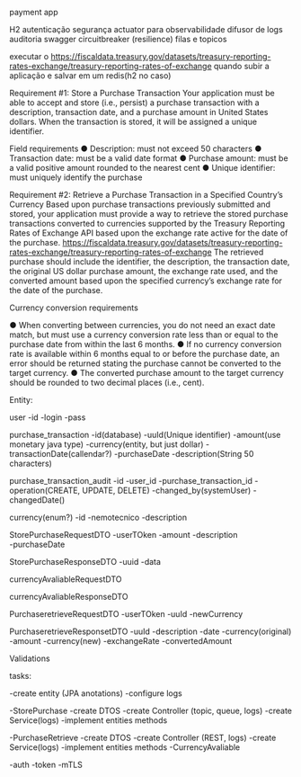 payment app



H2
autenticação segurança
actuator para observabilidade
difusor de logs
auditoria
swagger
circuitbreaker (resilience)
filas e topicos

executar o https://fiscaldata.treasury.gov/datasets/treasury-reporting-rates-exchange/treasury-reporting-rates-of-exchange quando subir a aplicação e salvar em um redis(h2 no caso)



Requirement #1: Store a Purchase Transaction
Your application must be able to accept and store (i.e., persist) a purchase transaction with a description, transaction date, and a purchase amount in United States dollars. When the transaction is stored, it will be assigned a unique identifier.

Field requirements
● Description: must not exceed 50 characters
● Transaction date: must be a valid date format
● Purchase amount: must be a valid positive amount rounded to the nearest cent
● Unique identifier: must uniquely identify the purchase

Requirement #2: Retrieve a Purchase Transaction in a Specified Country’s Currency
Based upon purchase transactions previously submitted and stored, your application must provide a way to retrieve the stored purchase transactions converted to currencies supported by the Treasury Reporting Rates of Exchange API based
upon the exchange rate active for the date of the purchase.
https://fiscaldata.treasury.gov/datasets/treasury-reporting-rates-exchange/treasury-reporting-rates-of-exchange
The retrieved purchase should include the identifier, the description, the transaction date, the original US dollar purchase amount, the exchange rate used, and the converted amount based upon the specified currency’s exchange rate for the date of the purchase.

Currency conversion requirements

● When converting between currencies, you do not need an exact date match, but must use a currency conversion rate less than or equal to the purchase date from within the last 6 months.
● If no currency conversion rate is available within 6 months equal to or before the purchase date, an error should be returned stating the purchase cannot be converted to the target currency.
● The converted purchase amount to the target currency should be rounded to two decimal places (i.e., cent).



Entity:

user
  -id
  -login
  -pass

purchase_transaction
  -id(database)
  -uuId(Unique identifier)
  -amount(use monetary java type)
  -currency(entity, but just dollar) 
  -transactionDate(callendar?)
  -purchaseDate
  -description(String 50 characters)

purchase_transaction_audit
  -id
  -user_id
  -purchase_transaction_id
  -operation(CREATE, UPDATE, DELETE)
  -changed_by(systemUser)
  -changedDate()

currency(enum?)
  -id
  -nemotecnico
  -description



StorePurchaseRequestDTO
  -userTOken
  -amount
  -description  
  -purchaseDate


StorePurchaseResponseDTO
  -uuid
  -data

currencyAvaliableRequestDTO


currencyAvaliableResponseDTO


PurchaseretrieveRequestDTO
  -userTOken
  -uuId
  -newCurrency


PurchaseretrieveResponsetDTO
  -uuId
  -description
  -date
  -currency(original)
  -amount
  -currency(new)
  -exchangeRate
  -convertedAmount


Validations


tasks:

-create entity (JPA anotations)
-configure logs

-StorePurchase
   -create DTOS
   -create Controller (topic, queue, logs)
   -create Service(logs)
   -implement entities methods

-PurchaseRetrieve
   -create DTOS
   -create Controller (REST, logs)
   -create Service(logs)
   -implement entities methods
   -CurrencyAvaliable


-auth
  -token
  -mTLS